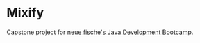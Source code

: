 # Mixify

Capstone project for [neue fische's Java Development Bootcamp](https://www.neuefische.de/bootcamp/java-development).
